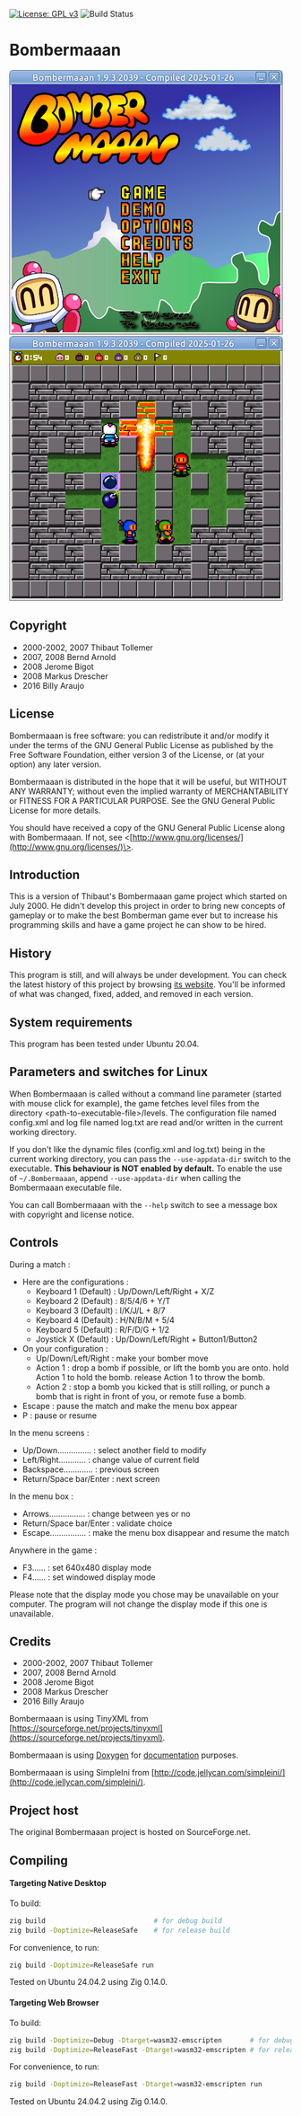 [![License: GPL v3](https://img.shields.io/badge/license-GPL%20v3-blue.svg)](https://www.gnu.org/licenses/gpl-3.0)
![Build Status](https://github.com/mm318/Bombermaaan/actions/workflows/test.yml/badge.svg)

# Bombermaaan

![Main Screen](assets/ss01.png) 
![Game Play 1](assets/ss02.png) 

## Copyright

- 2000-2002, 2007 Thibaut Tollemer
- 2007, 2008 Bernd Arnold
- 2008 Jerome Bigot
- 2008 Markus Drescher
- 2016 Billy Araujo

## License

Bombermaaan is free software: you can redistribute it and/or modify
it under the terms of the GNU General Public License as published by
the Free Software Foundation, either version 3 of the License, or
(at your option) any later version.

Bombermaaan is distributed in the hope that it will be useful,
but WITHOUT ANY WARRANTY; without even the implied warranty of
MERCHANTABILITY or FITNESS FOR A PARTICULAR PURPOSE.  See the
GNU General Public License for more details.

You should have received a copy of the GNU General Public License
along with Bombermaaan.  If not, see \<[http://www.gnu.org/licenses/](http://www.gnu.org/licenses/)\>.
	
## Introduction

This is a version of Thibaut's Bombermaaan game project
which started on July 2000. He didn't develop this
project in order to bring new concepts of gameplay
or to make the best Bomberman game ever but to
increase his programming skills and have a game
project he can show to be hired.

## History

This program is still, and will always be under 
development. You can check the latest history of 
this project by browsing [its website](http://bombermaaan.sourceforge.net/). You'll be 
informed of what was changed, fixed, added, and 
removed in each version.

## System requirements

This program has been tested under Ubuntu 20.04.

## Parameters and switches for Linux

When Bombermaaan is called without a command line parameter (started with mouse click for example),
the game fetches level files from the directory \<path-to-executable-file\>/levels. The configuration
file named config.xml and log file named log.txt are read and/or written in the current working directory.

If you don't like the dynamic files (config.xml and log.txt) being in the current working directory,
you can pass the `--use-appdata-dir` switch to the executable. **This behaviour is NOT enabled by default.**
To enable the use of `~/.Bombermaaan`, append `--use-appdata-dir` when calling the Bombermaaan executable file.

You can call Bombermaaan with the `--help` switch to see a message box with copyright and license notice.

## Controls

During a match :
- Here are the configurations :
  - Keyboard 1 (Default) : Up/Down/Left/Right + X/Z
  - Keyboard 2 (Default) : 8/5/4/6 + Y/T
  - Keyboard 3 (Default) : I/K/J/L + 8/7
  - Keyboard 4 (Default) : H/N/B/M + 5/4
  - Keyboard 5 (Default) : R/F/D/G + 1/2
  - Joystick X (Default) : Up/Down/Left/Right + Button1/Button2
- On your configuration :
  - Up/Down/Left/Right : make your bomber move
  - Action 1 : drop a bomb if possible,
               or lift the bomb you are onto.
               hold Action 1 to hold the bomb.
               release Action 1 to throw the bomb.
  - Action 2 : stop a bomb you kicked that is still rolling,
               or punch a bomb that is right in front of you,
               or remote fuse a bomb.
- Escape : pause the match and make the menu box appear
- P : pause or resume

In the menu screens :
- Up/Down............... : select another field to modify
- Left/Right............ : change value of current field
- Backspace............. : previous screen
- Return/Space bar/Enter : next screen

In the menu box :
- Arrows................ : change between yes or no
- Return/Space bar/Enter : validate choice
- Escape................ : make the menu box disappear and resume the match

Anywhere in the game :
- F3...... : set 640x480 display mode
- F4...... : set windowed display mode

Please note that the display mode you chose may be unavailable on your computer.
The program will not change the display mode if this one is unavailable.

## Credits

- 2000-2002, 2007 Thibaut Tollemer
- 2007, 2008 Bernd Arnold
- 2008 Jerome Bigot
- 2008 Markus Drescher
- 2016 Billy Araujo

Bombermaaan is using TinyXML from [https://sourceforge.net/projects/tinyxml](https://sourceforge.net/projects/tinyxml).

Bombermaaan is using [Doxygen](http://www.doxygen.org/index.html) for [documentation](http://bombermaaan.sourceforge.net/doxydoc/html/) purposes.

Bombermaaan is using SimpleIni from [http://code.jellycan.com/simpleini/](http://code.jellycan.com/simpleini/).

## Project host

The original Bombermaaan project is hosted on SourceForge.net. 

## Compiling

#### Targeting Native Desktop

To build:
```bash
zig build                           # for debug build
zig build -Doptimize=ReleaseSafe    # for release build
```

For convenience, to run:
```bash
zig build -Doptimize=ReleaseSafe run
```

Tested on Ubuntu 24.04.2 using Zig 0.14.0.

#### Targeting Web Browser

To build:
```bash
zig build -Doptimize=Debug -Dtarget=wasm32-emscripten       # for debug build
zig build -Doptimize=ReleaseFast -Dtarget=wasm32-emscripten # for release build (recommended)
```

For convenience, to run:
```bash
zig build -Doptimize=ReleaseFast -Dtarget=wasm32-emscripten run
```

Tested on Ubuntu 24.04.2 using Zig 0.14.0.
